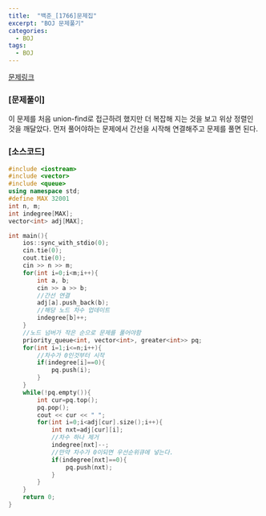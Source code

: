 ```yaml
---
title:  "백준_[1766]문제집"
excerpt: "BOJ 문제풀기"
categories:
  - BOJ
tags:
  - BOJ
---
```

[문제링크](https://www.acmicpc.net/problem/1766)
### [문제풀이]
이 문제를 처음 union-find로 접근하려 했지만 더 복잡해 지는 것을 보고 위상 정렬인 것을 깨달았다. 먼저 풀어야하는 문제에서 간선을 시작해 연결해주고 문제를 풀면 된다.
### [소스코드]
~~~cpp
#include <iostream>
#include <vector>
#include <queue>
using namespace std;
#define MAX 32001
int n, m;
int indegree[MAX];
vector<int> adj[MAX];

int main(){
    ios::sync_with_stdio(0);
    cin.tie(0);
    cout.tie(0);
    cin >> n >> m;
    for(int i=0;i<m;i++){
        int a, b;
        cin >> a >> b;
        //간선 연결
        adj[a].push_back(b);
        //해당 노드 차수 업데이트
        indegree[b]++;
    }
    //노드 넘버가 작은 순으로 문제를 풀어야함
    priority_queue<int, vector<int>, greater<int>> pq;
    for(int i=1;i<=n;i++){
        //차수가 0인것부터 시작
        if(indegree[i]==0){
            pq.push(i);
        }
    }
    while(!pq.empty()){
        int cur=pq.top();
        pq.pop();
        cout << cur << " ";
        for(int i=0;i<adj[cur].size();i++){
            int nxt=adj[cur][i];
            //차수 하나 제거
            indegree[nxt]--;
            //만약 차수가 0이되면 우선순위큐에 넣는다.
            if(indegree[nxt]==0){
                pq.push(nxt);
            }
        }
    }
    return 0;
}
~~~